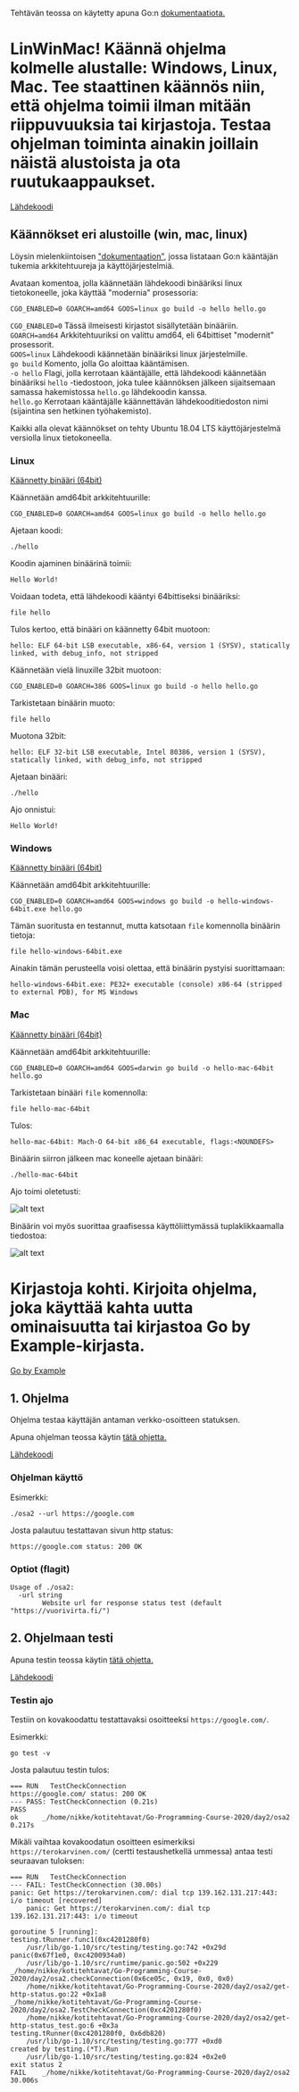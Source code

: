 Tehtävän teossa on käytetty apuna Go:n [dokumentaatiota.](https://golang.org/doc/)

# LinWinMac! Käännä ohjelma kolmelle alustalle: Windows, Linux, Mac. Tee staattinen käännös niin, että ohjelma toimii ilman mitään riippuvuuksia tai kirjastoja. Testaa ohjelman toiminta ainakin joillain näistä alustoista ja ota ruutukaappaukset.

[Lähdekoodi](https://github.com/nikke845/Go-Programming-Course-2020/blob/master/day2/osa1/hello.go)

## Käännökset eri alustoille (win, mac, linux)

Löysin mielenkiintoisen ["dokumentaation"](https://gist.github.com/asukakenji/f15ba7e588ac42795f421b48b8aede63), jossa listataan Go:n kääntäjän tukemia arkkitehtuureja ja käyttöjärjestelmiä.

Avataan komentoa, jolla käännetään lähdekoodi binääriksi linux tietokoneelle, joka käyttää "modernia" prosessoria:

    CGO_ENABLED=0 GOARCH=amd64 GOOS=linux go build -o hello hello.go

`CGO_ENABLED=0` Tässä ilmeisesti kirjastot sisällytetään binääriin.<br>
`GOARCH=amd64` Arkkitehtuuriksi on valittu amd64, eli 64bittiset "modernit" prosessorit.<br>
`GOOS=linux` Lähdekoodi käännetään binääriksi linux järjestelmille.<br>
`go build` Komento, jolla Go aloittaa kääntämisen.<br>
`-o hello` Flagi, jolla kerrotaan kääntäjälle, että lähdekoodi käännetään binääriksi `hello` -tiedostoon, joka tulee käännöksen jälkeen sijaitsemaan samassa hakemistossa `hello.go` lähdekoodin kanssa.<br>
`hello.go` Kerrotaan kääntäjälle käännettävän lähdekooditiedoston nimi (sijaintina sen hetkinen työhakemisto).<br>

Kaikki alla olevat käännökset on tehty Ubuntu 18.04 LTS käyttöjärjestelmä versiolla linux tietokoneella.

### Linux

[Käännetty binääri (64bit)](https://github.com/nikke845/Go-Programming-Course-2020/blob/master/day2/osa1/hello)

Käännetään amd64bit arkkitehtuurille:

    CGO_ENABLED=0 GOARCH=amd64 GOOS=linux go build -o hello hello.go

Ajetaan koodi:

    ./hello

Koodin ajaminen binäärinä toimii:

    Hello World!

Voidaan todeta, että lähdekoodi kääntyi 64bittiseksi binääriksi:

    file hello

Tulos kertoo, että binääri on käännetty 64bit muotoon:

    hello: ELF 64-bit LSB executable, x86-64, version 1 (SYSV), statically linked, with debug_info, not stripped

Käännetään vielä linuxille 32bit muotoon:

    CGO_ENABLED=0 GOARCH=386 GOOS=linux go build -o hello hello.go

Tarkistetaan binäärin muoto:

    file hello

Muotona 32bit:

    hello: ELF 32-bit LSB executable, Intel 80386, version 1 (SYSV), statically linked, with debug_info, not stripped

Ajetaan binääri:

    ./hello

Ajo onnistui:

    Hello World!

### Windows

[Käännetty binääri (64bit)](https://github.com/nikke845/Go-Programming-Course-2020/blob/master/day2/osa1/hello-windows-64bit.exe)

Käännetään amd64bit arkkitehtuurille:

    CGO_ENABLED=0 GOARCH=amd64 GOOS=windows go build -o hello-windows-64bit.exe hello.go

Tämän suoritusta en testannut, mutta katsotaan `file` komennolla binäärin tietoja:

    file hello-windows-64bit.exe

Ainakin tämän perusteella voisi olettaa, että binäärin pystyisi suorittamaan:

    hello-windows-64bit.exe: PE32+ executable (console) x86-64 (stripped to external PDB), for MS Windows

### Mac

[Käännetty binääri (64bit)](https://github.com/nikke845/Go-Programming-Course-2020/blob/master/day2/osa1/hello-mac-64bit)

Käännetään amd64bit arkkitehtuurille:

    CGO_ENABLED=0 GOARCH=amd64 GOOS=darwin go build -o hello-mac-64bit hello.go

Tarkistetaan binääri `file` komennolla:

    file hello-mac-64bit

Tulos:

    hello-mac-64bit: Mach-O 64-bit x86_64 executable, flags:<NOUNDEFS>

Binäärin siirron jälkeen mac koneelle ajetaan binääri:

    ./hello-mac-64bit

Ajo toimi oletetusti:

![alt text](https://github.com/nikke845/Go-Programming-Course-2020/blob/master/day2/osa1/mac_run.jpg "Binäärin suoritus terminaalilla")

Binäärin voi myös suorittaa graafisessa käyttöliittymässä tuplaklikkaamalla tiedostoa:

![alt text](https://github.com/nikke845/Go-Programming-Course-2020/blob/master/day2/osa1/mac_doubleclick.jpg "Binäärin suoritus tuplaklikkaamalla")

# Kirjastoja kohti. Kirjoita ohjelma, joka käyttää kahta uutta ominaisuutta tai kirjastoa Go by Example-kirjasta.

[Go by Example](https://gobyexample.com/)

## 1. Ohjelma

Ohjelma testaa käyttäjän antaman verkko-osoitteen statuksen.

Apuna ohjelman teossa käytin [tätä ohjetta.](https://gobyexample.com/http-clients)

[Lähdekoodi](https://github.com/nikke845/Go-Programming-Course-2020/blob/master/day2/osa2/get-http-status.go)

### Ohjelman käyttö

Esimerkki:

    ./osa2 --url https://google.com

Josta palautuu testattavan sivun http status:

    https://google.com status: 200 OK

### Optiot (flagit)

```
Usage of ./osa2:
  -url string
    	Website url for response status test (default "https://vuorivirta.fi/")
```

## 2. Ohjelmaan testi

Apuna testin teossa käytin [tätä ohjetta.](https://gobyexample.com/testing)

[Lähdekoodi](https://github.com/nikke845/Go-Programming-Course-2020/blob/master/day2/osa2/get-http-status_test.go)

### Testin ajo

Testiin on kovakoodattu testattavaksi osoitteeksi `https://google.com/`.

Esimerkki:

    go test -v

Josta palautuu testin tulos:

```
=== RUN   TestCheckConnection
https://google.com/ status: 200 OK
--- PASS: TestCheckConnection (0.21s)
PASS
ok  	_/home/nikke/kotitehtavat/Go-Programming-Course-2020/day2/osa2	0.217s
```

Mikäli vaihtaa kovakoodatun osoitteen esimerkiksi `https://terokarvinen.com/` (certti testaushetkellä ummessa) antaa testi seuraavan tuloksen:

```
=== RUN   TestCheckConnection
--- FAIL: TestCheckConnection (30.00s)
panic: Get https://terokarvinen.com/: dial tcp 139.162.131.217:443: i/o timeout [recovered]
	panic: Get https://terokarvinen.com/: dial tcp 139.162.131.217:443: i/o timeout

goroutine 5 [running]:
testing.tRunner.func1(0xc4201280f0)
	/usr/lib/go-1.10/src/testing/testing.go:742 +0x29d
panic(0x67f1e0, 0xc4200934a0)
	/usr/lib/go-1.10/src/runtime/panic.go:502 +0x229
_/home/nikke/kotitehtavat/Go-Programming-Course-2020/day2/osa2.checkConnection(0x6ce05c, 0x19, 0x0, 0x0)
	/home/nikke/kotitehtavat/Go-Programming-Course-2020/day2/osa2/get-http-status.go:22 +0x1a8
_/home/nikke/kotitehtavat/Go-Programming-Course-2020/day2/osa2.TestCheckConnection(0xc4201280f0)
	/home/nikke/kotitehtavat/Go-Programming-Course-2020/day2/osa2/get-http-status_test.go:6 +0x3a
testing.tRunner(0xc4201280f0, 0x6db820)
	/usr/lib/go-1.10/src/testing/testing.go:777 +0xd0
created by testing.(*T).Run
	/usr/lib/go-1.10/src/testing/testing.go:824 +0x2e0
exit status 2
FAIL	_/home/nikke/kotitehtavat/Go-Programming-Course-2020/day2/osa2	30.006s

```